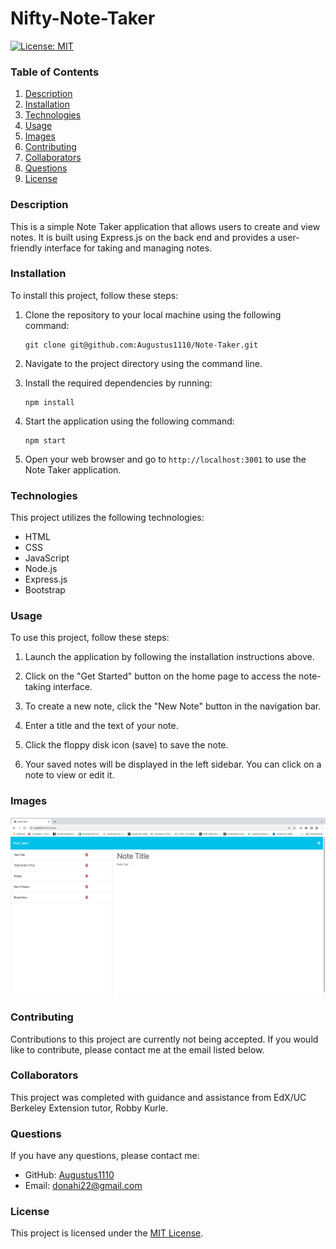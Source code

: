 # Nifty-Note-Taker

[![License: MIT](https://img.shields.io/badge/License-MIT-yellow.svg)](https://opensource.org/licenses/MIT)

### Table of Contents
1. [Description](#description)
2. [Installation](#installation)
3. [Technologies](#technologies) 
4. [Usage](#usage)
5. [Images](#images)
6. [Contributing](#contributing)
7. [Collaborators](#collaborators)
8. [Questions](#questions)
9. [License](#license)

### Description
This is a simple Note Taker application that allows users to create and view notes. It is built using Express.js on the back end and provides a user-friendly interface for taking and managing notes.

### Installation
To install this project, follow these steps:

1. Clone the repository to your local machine using the following command:
   ```
   git clone git@github.com:Augustus1110/Note-Taker.git
   ```

2. Navigate to the project directory using the command line.

3. Install the required dependencies by running:
   ```
   npm install
   ```

4. Start the application using the following command:
   ```
   npm start
   ```

5. Open your web browser and go to `http://localhost:3001` to use the Note Taker application.

### Technologies
This project utilizes the following technologies:
- HTML
- CSS
- JavaScript
- Node.js
- Express.js
- Bootstrap

### Usage
To use this project, follow these steps:

1. Launch the application by following the installation instructions above.

2. Click on the "Get Started" button on the home page to access the note-taking interface.

3. To create a new note, click the "New Note" button in the navigation bar.

4. Enter a title and the text of your note.

5. Click the floppy disk icon (save) to save the note.

6. Your saved notes will be displayed in the left sidebar. You can click on a note to view or edit it.


### Images
![Screenshot](./public/assets/images/Note-Taker.png)


### Contributing
Contributions to this project are currently not being accepted. If you would like to contribute, please contact me at the email listed below.

### Collaborators
This project was completed with guidance and assistance from EdX/UC Berkeley Extension tutor, Robby Kurle. 

### Questions
If you have any questions, please contact me:
- GitHub: [Augustus1110](https://github.com/Augustus1110)
- Email: donahi22@gmail.com


### License
This project is licensed under the [MIT License](https://opensource.org/licenses/MIT).
